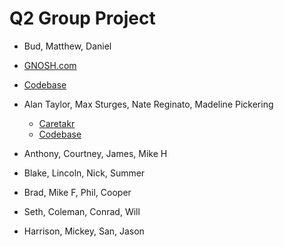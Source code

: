 # Q2 Group Project

* Bud, Matthew, Daniel
* [GNOSH.com]('http://gnosh.herokuapp.com')
* [Codebase]('https://github.com/budaminof/snack_Basket')
 
* Alan Taylor, Max Sturges, Nate Reginato, Madeline Pickering
  * [Caretakr](https://caretakr.herokuapp.com/)
  * [Codebase](https://github.com/madelinepick/caretakr)

* Anthony, Courtney, James, Mike H

* Blake, Lincoln, Nick, Summer

* Brad, Mike F, Phil, Cooper

* Seth, Coleman, Conrad, Will

* Harrison, Mickey, San, Jason
